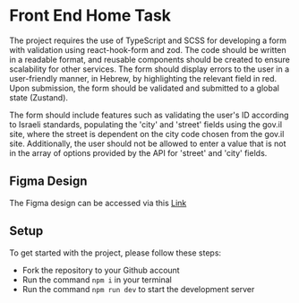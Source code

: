 # Front End Home Task

The project requires the use of TypeScript and SCSS for developing a form with validation using react-hook-form and zod. The code should be written in a readable format, and reusable components should be created to ensure scalability for other services. The form should display errors to the user in a user-friendly manner, in Hebrew, by highlighting the relevant field in red. Upon submission, the form should be validated and submitted to a global state (Zustand).

The form should include features such as validating the user's ID according to Israeli standards, populating the 'city' and 'street' fields using the gov.il site, where the street is dependent on the city code chosen from the gov.il site. Additionally, the user should not be allowed to enter a value that is not in the array of options provided by the API for 'street' and 'city' fields.
## Figma Design

The Figma design can be accessed via this [Link](https://www.figma.com/file/7L6pEMRGbgdbh6JVgKV4No/Untitled?node-id=11%3A1059&t=3QqyBjJdF3QYhT2j-0)

## Setup

To get started with the project, please follow these steps:

- Fork the repository to your Github account
- Run the command `npm i` in your terminal
- Run the command `npm run dev` to start the development server


